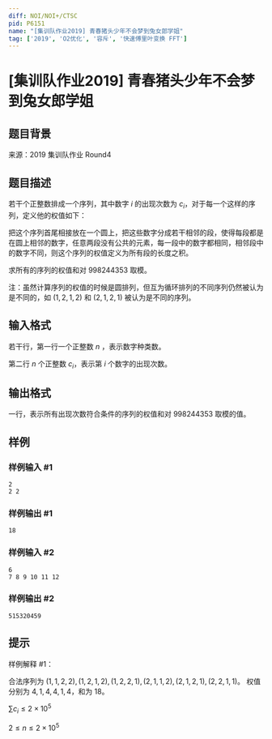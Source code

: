 ```yaml
---
diff: NOI/NOI+/CTSC
pid: P6151
name: "[集训队作业2019] 青春猪头少年不会梦到兔女郎学姐"
tag: ['2019', 'O2优化', '容斥', '快速傅里叶变换 FFT']
---
```

# [集训队作业2019] 青春猪头少年不会梦到兔女郎学姐
## 题目背景

来源：2019 集训队作业 Round4
## 题目描述

若干个正整数排成一个序列，其中数字 $i$ 的出现次数为 $c_i$，对于每一个这样的序列，定义他的权值如下：

把这个序列首尾相接放在一个圆上，把这些数字分成若干相邻的段，使得每段都是在圆上相邻的数字，任意两段没有公共的元素，每一段中的数字都相同，相邻段中的数字不同，则这个序列的权值定义为所有段的长度之积。

求所有的序列的权值和对 $998244353$ 取模。

注：虽然计算序列的权值的时候是圆排列，但互为循环排列的不同序列仍然被认为是不同的，如 $(1,2,1,2)$ 和 $(2,1,2,1)$ 被认为是不同的序列。
## 输入格式

若干行，第一行一个正整数 $n$ ，表示数字种类数。

第二行 $n$ 个正整数 $c_i$，表示第 $i$ 个数字的出现次数。
## 输出格式

一行，表示所有出现次数符合条件的序列的权值和对 $998244353$ 取模的值。
## 样例

### 样例输入 #1
```
2
2 2
```
### 样例输出 #1
```
18
```
### 样例输入 #2
```
6
7 8 9 10 11 12
```
### 样例输出 #2
```
515320459
```
## 提示

样例解释 #1：

合法序列为 $(1,1,2,2),(1,2,1,2),(1,2,2,1),(2,1,1,2),(2,1,2,1),(2,2,1,1)$。
权值分别为 $4,1,4,4,1,4$，和为 $18$。

$\sum c_i \le 2\times 10^5$

$2\le n\le 2\times 10^5$
